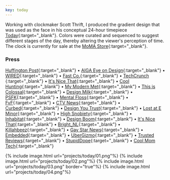 ```yaml
---
key: today
---
```


Working with clockmaker Scott Thrift, I produced the gradient design that was used as the face in his conceptual 24-hour timepiece [Today](https://www.kickstarter.com/projects/scottthrift/today?ref=discovery&term=scott%20thrift){:target="_blank"}. Colors were curated and sequenced to suggest different stages of the day, thereby altering the viewer's perception of time. The clock is currently for sale at the [MoMA Store](https://store.moma.org/clocks/today-clock/122610-122610.html){:target="_blank"}.


### Press

 [Huffington Post](http://www.huffingtonpost.com/greg-kushnick-psyd/someone-just-invented-a-t_b_10726006.html){:target="_blank"}
 • [AIGA Eye on Design](http://eyeondesign.aiga.org/want-to-be-more-productive-stop-telling-time-with-numbers/){:target="_blank"}
 • [WIRED](http://%20http//www.wired.com/2016/06/24-hour-clock-will-help-slow/){:target="_blank"}
 • [Fast Co.](http://www.fastcodesign.com/3060411/wanted/a-gradient-clock-designed-to-take-the-edge-off-time){:target="_blank"}
 • [TechCrunch ](http://techcrunch.com/2016/06/13/today-is-a-clock-that-reminds-you-to-slow-down/){:target="_blank"}
 • [It's Nice That](http://www.itsnicethat.com/news/scott-thrift-today-010616){:target="_blank"}
 • [Cool Hunting](http://coolhunting.com/design/scott-thrift-today-conceptual-clock){:target="_blank"}
 • [My Modern Met](http://www.mymodernmet.com/profiles/blogs/today-24-hour-clock?context=tag-scott+thrift){:target="_blank"}
 • [This is Colossal](http://www.thisiscolossal.com/2016/06/this-24-hour-clock-gradually-transitions-you-from-dusk-to-dawn/){:target="_blank"}
 • [Design Milk](http://design-milk.com/24-hour-clock-designed-change-way-see-day/?utm_source=dlvr.it&amp;utm_medium=twitter){:target="_blank"}
 • [PSFK](http://www.psfk.com/2016/06/this-clock-reframes-our-perception-of-time.html){:target="_blank"}
 • [Mental Floss](http://mentalfloss.com/article/81239/psychedelic-24-hour-clock-will-change-how-you-think-about-time){:target="_blank"}
 • [FvF](http://blog.freundevonfreunden.com/post/145400014223/product-design-today-timepiece-this-innovative){:target="_blank"}
 • [CTV News](http://www.ctvnews.ca/sci-tech/time-ticks-slower-24-hour-clock-rakes-in-pledges-on-kickstarter-1.2944701?hootPostID=ccc31da4f16dee8de7f7cf6fb889cc50){:target="_blank"}
 • [Curbed](http://www.curbed.com/2016/6/1/11830208/today-clock-kickstarter-scott-thrift){:target="_blank"}
 • [Design You Trust](http://designyoutrust.com/2016/06/today-a-24-hour-timepiece-beautifully-designed-to-change-the-way-you-see-your-day/){:target="_blank"}
 • [Lost at E Minor](http://www.lostateminor.com/2016/06/09/a-clock-so-beautifully-simple-it-has-raised-over-100k-on-kickstarter/){:target="_blank"}
 • [High Snobiety](http://www.highsnobiety.com/2016/06/02/the-present-clock/){:target="_blank"}
 • [Inhabitat](http://inhabitat.com/today-clocks-24-hour-rotation-reminds-us-to-make-the-most-of-moments/){:target="_blank"}
 • [Design Boom](http://www.designboom.com/design/scott-thrift-today-24-hour-timepiece-06-03-2016/){:target="_blank"}
 • [It's Nice That](http://www.itsnicethat.com/news/scott-thrift-today-010616?utm_source=twitter&amp;utm_medium=social&amp;utm_campaign=intsocial){:target="_blank"}
 • [Bright_NL](https://www.bright.nl/nieuws/deze-mooie-klok-met-een-wijzer-geeft-je-een-nieuw-tijdsbesef){:target="_blank"}
 • [Killahbeez](https://www.killahbeez.com/2016/06/13/today-by-scott-thrift/?utm_source=feedburner&amp;utm_medium=feed&amp;utm_campaign=Feed%3A+Killahbeezcom+%28Killahbeez+Online+Street+Culture+Magazine%3A+Art%2C+Fashion+and+Music%29){:target="_blank"}
 • [Gay Star News](http://www.gaystarnews.com/article/today-clock-deceleration/?utm_source=twitterfeed&amp;utm_medium=twitter#gs.W7fUROQ){:target="_blank"}
 • [Embedded](http://www.embedded.com/electronics-blogs/max-unleashed-and-unfettered/4442140/Feelin--Groovy-with-Today-timepiece-by-Scott-Thrift){:target="_blank"}
 • [UberGizmo](http://www.ubergizmo.com/2016/06/today-clock-gives-you-more-time/){:target="_blank"}
 • [Trusted Reviews](http://www.trustedreviews.com/news/today-is-a-clock-that-makes-the-day-seem-longer){:target="_blank"}
 • [StupidDope](http://stupiddope.com/2016/06/06/a-new-way-to-time-the-today-clock-by-scott-thrift/){:target="_blank"}
 • [Cool Mom Tech](http://coolmomtech.com/2016/06/today-clock-gives-more-hours-in-your-day-scott-thrift/){:target="_blank"}

{% include image.html url="projects/today/01.png"%}
{% include image.html url="projects/today/02.png"%}
{% include image.html url="projects/today/03.png" border="true"%}
{% include image.html url="projects/today/04.png"%}
